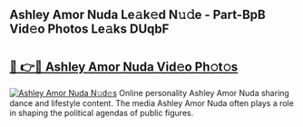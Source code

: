 ## Ashley Amor Nuda Le𝚊k𝚎d N𝚞𝚍e - Part-BpB Vid𝚎o Photos Le𝚊ks DUqbF

# <h2><a href="http://fbd6qwz.evod.top/?m=Ashley+Amor+Nuda">🔗 👉🔴 Ashley Amor Nuda Vid𝚎o Ph𝚘t𝚘s</a></h2>

[![Ashley Amor Nuda N𝚞d𝚎s](https://i.imgur.com/8V9OHl7.gif)](http://fbd6qwz.evod.top/?m=Ashley+Amor+Nuda)
Online personality Ashley Amor Nuda sharing dance and lifestyle content. The media Ashley Amor Nuda often plays a role in shaping the political agendas of public figures. 
